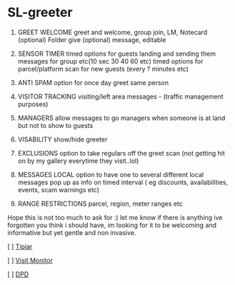 # SL-greeter

1. GREET WELCOME greet and welcome, group join, LM, Notecard (optional) Folder give (optional) message, editable 


1. SENSOR TIMER timed options for guests landing and sending them messages for group etc(10 sec 30 40 60 etc)
timed options for parcel/platform scan for new guests (every ? minutes etc)

1. ANTI SPAM option for once day greet same person 

1. VISITOR TRACKING visiting/left area messages - (traffic management purposes)

1. MANAGERS allow messages to go managers when someone is at land but not to show to guests

1. VISABILITY show/hide greeter

1. EXCLUSIONS option to take regulars off the greet scan (not getting hit on by my gallery everytime they visit..lol)

1. MESSAGES LOCAL option to have one to several different local messages pop up as info on timed interval ( eg discounts, availabilities, events, scam warnings etc)

1. RANGE RESTRICTIONS parcel, region, meter ranges etc

Hope this is not too much to ask for :) let me know if there is anything ive forgotten you think i should have, im looking for it to be welcoming and informative but yet gentle and non invasive.


[ ] [Tipjar](http://wiki.secondlife.com/wiki/Tipjar)

[ ] [Visit Monitor](http://wiki.secondlife.com/wiki/Visit_Monitor)

[ ] [DPD](http://wiki.secondlife.com/wiki/Distributed_Primitive_Database)
